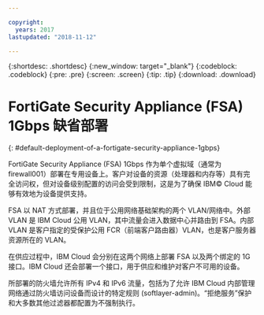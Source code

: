 ```yaml
---

copyright:
  years: 2017
lastupdated: "2018-11-12"

---
```


{:shortdesc: .shortdesc}
{:new_window: target="_blank"}
{:codeblock: .codeblock}
{:pre: .pre}
{:screen: .screen}
{:tip: .tip}
{:download: .download}

# FortiGate Security Appliance (FSA) 1Gbps 缺省部署
{: #default-deployment-of-a-fortigate-security-appliance-1gbps}

FortiGate Security Appliance (FSA) 1Gbps 作为单个虚拟域（通常为 firewall001）部署在专用设备上。客户对设备的资源（处理器和内存等）具有完全访问权，但对设备级别配置的访问会受到限制，这是为了确保 IBM© Cloud 能够有效地为设备提供支持。

FSA 以 NAT 方式部署，并且位于公用网络基础架构的两个 VLAN/网络中。外部 VLAN 是 IBM Cloud 公用 VLAN，其中流量会进入数据中心并路由到 FSA。内部 VLAN 是客户指定的受保护公用 FCR（前端客户路由器）VLAN，也是客户服务器资源所在的 VLAN。  

在供应过程中，IBM Cloud 会分别在这两个网络上部署 FSA 以及两个绑定的 1G 接口。IBM Cloud 还会部署一个接口，用于供应和维护对客户不可用的设备。

所部署的防火墙允许所有 IPv4 和 IPv6 流量，包括为了允许 IBM Cloud 内部管理网络通过防火墙访问设备而设计的特定规则 (softlayer-admin)。“拒绝服务”保护和大多数其他过滤器都配置为不强制执行。
